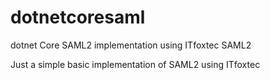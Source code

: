 # dotnetcoresaml
dotnet Core SAML2 implementation using ITfoxtec SAML2

Just a simple basic implementation of SAML2 using ITfoxtec
